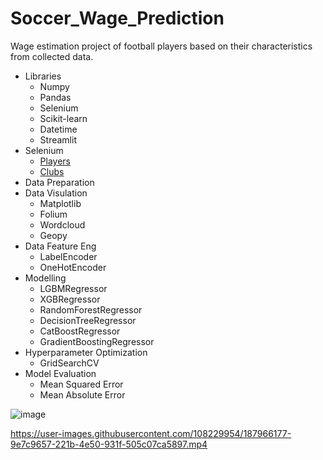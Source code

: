 # Soccer_Wage_Prediction
Wage estimation project of football players based on their characteristics from collected data.
* Libraries
  *	Numpy
  *	Pandas
  *	Selenium
  *	Scikit-learn
  *	Datetime
  *	Streamlit
* Selenium
  * [Players](https://fminside.net/players)
  * [Clubs](https://fminside.net/clubs)
* Data Preparation
* Data Visulation
  * Matplotlib
  * Folium
  * Wordcloud
  * Geopy
* Data Feature Eng
  * LabelEncoder
  * OneHotEncoder
* Modelling
  * LGBMRegressor
  * XGBRegressor
  * RandomForestRegressor
  * DecisionTreeRegressor
  * CatBoostRegressor
  * GradientBoostingRegressor
* Hyperparameter Optimization
  * GridSearchCV
* Model Evaluation
  * Mean Squared Error
  * Mean Absolute Error
  
![image](https://user-images.githubusercontent.com/108229954/186179491-4aee1660-ce09-4d30-83e1-12dc3ef54303.png)



https://user-images.githubusercontent.com/108229954/187966177-9e7c9657-221b-4e50-931f-505c07ca5897.mp4


